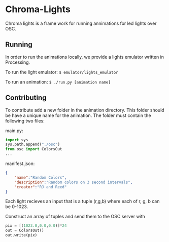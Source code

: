 Chroma-Lights
=============

Chroma lights is a frame work for running annimations for led lights over OSC.

Running
-------

In order to run the animations locally, we provide a lights emulator written in Processing.

To run the light emulator: `$ emulator/lights_emulator`

To run an animation: `$ ./run.py [animation name]`


Contributing
------------
To contribute add a new folder in the animation directory. 
This folder should be have a unique name for the animation.
The folder must contain the following two files:

main.py:

```python
import sys
sys.path.append("./osc")
from osc import ColorsOut
...
```

manifest.json:

```json
{
	"name":"Random Colors",
	"description":"Random colors on 3 second intervals",
	"creator":"RJ and Reed"
}
```

Each light recieves an input that is a tuple (r,g,b) where each of r, g, b can be 0-1023.

Construct an array of tuples and send them to the OSC server with 

```python
pix = [(1023.0,0.0,0.0)]*24
out = ColorsOut()
out.write(pix)
```


